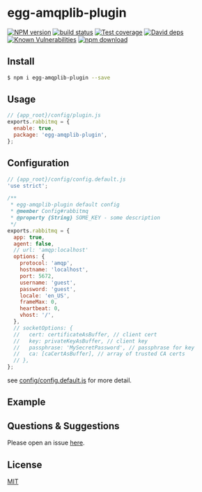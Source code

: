 # egg-amqplib-plugin

[![NPM version][npm-image]][npm-url]
[![build status][travis-image]][travis-url]
[![Test coverage][codecov-image]][codecov-url]
[![David deps][david-image]][david-url]
[![Known Vulnerabilities][snyk-image]][snyk-url]
[![npm download][download-image]][download-url]

[npm-image]: https://img.shields.io/npm/v/egg-amqplib-plugin.svg?style=flat-square
[npm-url]: https://npmjs.org/package/egg-amqplib-plugin
[travis-image]: https://img.shields.io/travis/eggjs/egg-amqplib-plugin.svg?style=flat-square
[travis-url]: https://travis-ci.org/eggjs/egg-amqplib-plugin
[codecov-image]: https://img.shields.io/codecov/c/github/eggjs/egg-amqplib-plugin.svg?style=flat-square
[codecov-url]: https://codecov.io/github/eggjs/egg-amqplib-plugin?branch=master
[david-image]: https://img.shields.io/david/eggjs/egg-amqplib-plugin.svg?style=flat-square
[david-url]: https://david-dm.org/eggjs/egg-amqplib-plugin
[snyk-image]: https://snyk.io/test/npm/egg-amqplib-plugin/badge.svg?style=flat-square
[snyk-url]: https://snyk.io/test/npm/egg-amqplib-plugin
[download-image]: https://img.shields.io/npm/dm/egg-amqplib-plugin.svg?style=flat-square
[download-url]: https://npmjs.org/package/egg-amqplib-plugin

<!--
Description here.
-->

## Install

```bash
$ npm i egg-amqplib-plugin --save
```

## Usage

```js
// {app_root}/config/plugin.js
exports.rabbitmq = {
  enable: true,
  package: 'egg-amqplib-plugin',
};
```

## Configuration

```js
// {app_root}/config/config.default.js
'use strict';

/**
 * egg-amqplib-plugin default config
 * @member Config#rabbitmq
 * @property {String} SOME_KEY - some description
 */
exports.rabbitmq = {
  app: true,
  agent: false,
  // url: 'amqp:localhost'
  options: {
    protocol: 'amqp',
    hostname: 'localhost',
    port: 5672,
    username: 'guest',
    password: 'guest',
    locale: 'en_US',
    frameMax: 0,
    heartbeat: 0,
    vhost: '/',
  },
  // socketOptions: {
  //   cert: certificateAsBuffer, // client cert
  //   key: privateKeyAsBuffer, // client key
  //   passphrase: 'MySecretPassword', // passphrase for key
  //   ca: [caCertAsBuffer], // array of trusted CA certs
  // },
};
```

see [config/config.default.js](config/config.default.js) for more detail.

## Example

<!-- example here -->

## Questions & Suggestions

Please open an issue [here](https://github.com/eggjs/egg/issues).

## License

[MIT](LICENSE)
